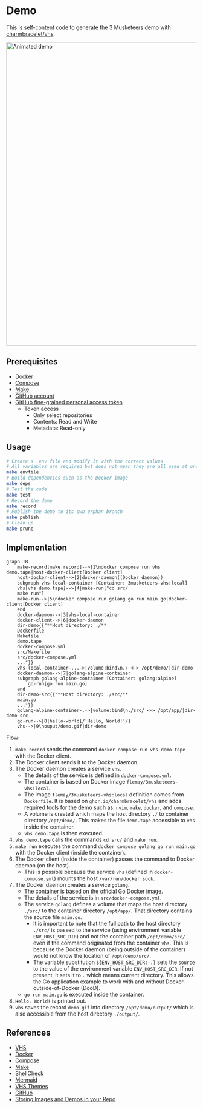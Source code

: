 # Demo

This is self-content code to generate the 3 Musketeers demo with [charmbracelet/vhs](https://github.com/charmbracelet/vhs).

<img alt="Animated demo" src="../../vhs-demo/demo.gif" width="800px">

## Prerequisites

- [Docker](https://www.docker.com/)
- [Compose](https://docs.docker.com/compose/)
- [Make](https://www.gnu.org/software/make/)
- [GitHub account](https://github.com/)
- [GitHub fine-grained personal access token](https://docs.github.com/en/authentication/keeping-your-account-and-data-secure/managing-your-personal-access-tokens#fine-grained-personal-access-tokens)
	- Token access
		- Only select repositories
		- Contents: Read and Write
		- Metadata: Read-only

## Usage

```bash
# Create a .env file and modify it with the correct values
# All variables are required but does not mean they are all used at once
make envfile
# Build dependencies such as the Docker image
make deps
# Test the code
make test
# Record the demo
make record
# Publish the demo to its own orphan branch
make publish
# Clean up
make prune
```

## Implementation

```mermaid
graph TB
    make-record[make record]-->|1\ndocker compose run vhs demo.tape|host-docker-client[Docker client]
    host-docker-client-->|2|docker-daemon((Docker daemon))
    subgraph vhs-local-container [Container: 3musketeers-vhs:local]
    vhs[vhs demo.tape]-->|4|make-run["cd src/
    make run"]
    make-run-->|5\ndocker compose run golang go run main.go|docker-client[Docker client]
    end
    docker-daemon-->|3|vhs-local-container
    docker-client-->|6|docker-daemon
    dir-demo{{"**Host directory: ./**
    Dockerfile
    Makefile
    demo.tape
    docker-compose.yml
    src/Makefile
    src/docker-compose.yml
    ..."}}
    vhs-local-container-...->|volume:bind\n./ <-> /opt/demo/|dir-demo
    docker-daemon-->|7|golang-alpine-container
    subgraph golang-alpine-container [Container: golang:alpine]
        go-run[go run main.go]
    end
    dir-demo-src{{"**Host directory: ./src/**
    main.go
    ..."}}
    golang-alpine-container-.->|volume:bind\n./src/ <-> /opt/app/|dir-demo-src
    go-run-->|8|hello-world[/'Hello, World!'/]
    vhs-->|9\nouput/demo.gif|dir-demo
```

Flow:

1. `make record` sends the command `docker compose run vhs demo.tape` with the Docker client.
2. The Docker client sends it to the Docker daemon.
3. The Docker daemon creates a service `vhs`.
	- The details of the service is defined in `docker-compose.yml`.
	- The container is based on Docker image `flemay/3musketeers-vhs:local`.
	- The image `flemay/3musketeers-vhs:local` definition comes from `Dockerfile`. It is based on `ghcr.io/charmbracelet/vhs` and adds required tools for the demo such as: `nvim`, `make`, `docker`, and `compose`.
	- A volume is created which maps the host directory `./` to container directory `/opt/demo/`. This makes the file `demo.tape` accessible to `vhs` inside the container.
	- `vhs demo.tape` is then executed.
4. `vhs demo.tape` calls the commands `cd src/` and `make run`.
5. `make run` executes the command `docker compose golang go run main.go` with the Docker client (inside the container).
6. The Docker client (inside the container) passes the command to Docker daemon (on the host).
	- This is possible because the service `vhs` (defined in `docker-compose.yml`) mounts the host `/var/run/docker.sock`.
7. The Docker daemon creates a service `golang`.
	- The container is based on the official Go Docker image.
	- The details of the service is in `src/docker-compose.yml`.
	- The service `golang` defines a volume that maps the host directory `./src/` to the container directory `/opt/app/`. That directory contains the source file `main.go`.
		- It is important to note that the full path to the host directory `./src/` is passed to the service (using environment variable `ENV_HOST_SRC_DIR`) and not the container path `/opt/demo/src/` even if the command originated from the container `vhs`. This is because the Docker daemon (being outside of the container) would not know the location of `/opt/demo/src/`.
		- The variable substitution `${ENV_HOST_SRC_DIR:-.}` sets the `source` to the value of the environment variable `ENV_HOST_SRC_DIR`. If not present, it sets it to `.` which means current directory. This allows the Go application example to work with and without Docker-outside-of-Docker (DooD).
	- `go run main.go` is executed inside the container.
8. `Hello, World!` is printed out.
9. `vhs` saves the record `demo.gif` into directory `/opt/demo/output/` which is also accessible from the host directory `./output/`.

## References

- [VHS](https://github.com/charmbracelet/vhs)
- [Docker](https://www.docker.com/)
- [Compose](https://docs.docker.com/compose/)
- [Make](https://www.gnu.org/software/make/)
- [ShellCheck](https://www.shellcheck.net/)
- [Mermaid](https://mermaid.js.org/)
- [VHS Themes](https://github.com/flemay/vhs-themes)
- [GitHub](https://github.com/)
- [Storing Images and Demos in your Repo](https://gist.github.com/joncardasis/e6494afd538a400722545163eb2e1fa5)

